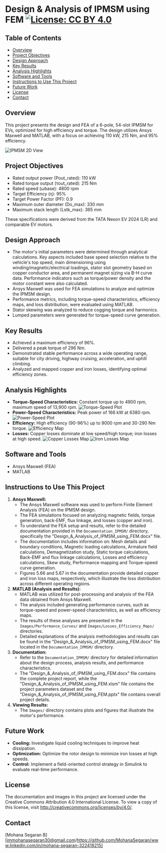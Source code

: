# Design & Analysis of IPMSM using FEM [![License: CC BY 4.0](https://img.shields.io/badge/License-CC%20BY%204.0-lightgrey.svg)](http://creativecommons.org/licenses/by/4.0/)

## Table of Contents

* [Overview](#overview)
* [Project Objectives](#project-objectives)
* [Design Approach](#design-approach)
* [Key Results](#key-results)
* [Analysis Highlights](#analysis-highlights)
* [Software and Tools](#software-and-tools)
* [Instructions to Use This Project](#instructions-to-use-this-project)
* [Future Work](#future-work)
* [License](#license)
* [Contact](#contact)

## Overview

This project presents the design and FEA of a 6-pole, 54-slot IPMSM for EVs, optimized for high efficiency and torque. The design utilizes Ansys Maxwell and MATLAB, with a focus on achieving 110 kW, 215 Nm, and 95% efficiency.

![IPMSM 2D View](Images/IPMSM_2D_View.png)

## Project Objectives

* Rated output power (Pout_rated): 110 kW
* Rated torque output (τout_rated): 215 Nm
* Rated speed (ωbase): 4800 rpm
* Target Efficiency (η): 95%
* Target Power Factor (PF): 0.9
* Maximum outer diameter (Do_max): 330 mm
* Maximum stack length (Lstk_max): 365 mm

These specifications were derived from the TATA Nexon EV 2024 (LR) and comparable EV motors.

## Design Approach

* The motor's initial parameters were determined through analytical calculations. Key aspects included base speed selection relative to the vehicle's top speed, main dimensioning using winding/magnetic/electrical loadings, stator slot geometry based on copper conductor area, and permanent magnet sizing via B-H curve data. Performance indicators such as torque/power density and the motor constant were also calculated.
* Ansys Maxwell was used for FEA simulations to analyze and optimize the IPMSM design.
* Performance metrics, including torque-speed characteristics, efficiency maps, and loss distribution, were evaluated using MATLAB.
* Stator skewing was analyzed to reduce cogging torque and harmonics.
* Lumped parameters were generated for torque-speed curve generation.

## Key Results

* Achieved a maximum efficiency of 96%.
* Delivered a peak torque of 296 Nm.
* Demonstrated stable performance across a wide operating range, suitable for city driving, highway cruising, acceleration, and uphill climbing.
* Analyzed and mapped copper and iron losses, identifying optimal efficiency zones.

## Analysis Highlights

* **Torque-Speed Characteristics:** Constant torque up to 4900 rpm, maximum speed of 13,900 rpm.
    ![Torque-Speed Plot](Images/Performance_Curves/Torque_vs_Speed.png)  
* **Power-Speed Characteristics:** Peak power of 166 kW at 6380 rpm.
    ![Power-Speed Plot](Images/Performance_Curves/Power_vs_Speed.png)
* **Efficiency:** High efficiency (90-96%) up to 9000 rpm and 30-290 Nm torque.
    ![Efficiency Map](Images/Losses_Efficiency_Maps/Efficiency_Map.png)
* **Losses:** Copper losses dominate at low speed/high torque; iron losses at high speed.
    ![Copper Losses Map](Images/Losses_Efficiency_Maps/Copper_Loss_Map.png)
    ![Iron Losses Map](Images/Losses_Efficiency_Maps/Iron_Loss_Map.png)

## Software and Tools

* Ansys Maxwell (FEA)
* MATLAB

## Instructions to Use This Project

1.  **Ansys Maxwell:**
    * The Ansys Maxwell software was used to perform Finite Element Analysis (FEA) on the IPMSM design.
    * The FEA simulations focused on analyzing magnetic fields, torque generation, back-EMF, flux linkage, and losses (copper and iron).
    * To understand the FEA setup and results, refer to the detailed documentation provided in the `Documentation_IPMSM/` directory, specifically the "Design\_&\_Analysis\_of\_IPMSM\_using\_FEM.docx" file.
    * The documentation includes information on: Mesh details and boundary conditions, Magnetic loading calculations, Armature field calculations, Demagnetization study, Static torque calculations, Back-EMF and flux linkage calculations, Losses and efficiency calculations, Skew study, Performance mapping and Torque-speed curve generation.
    * Figures 5.66 and 5.67 in the documentation provide detailed copper and iron loss maps, respectively, which illustrate the loss distribution across different operating regions.
2.  **MATLAB (Analysis and Results):**
    * MATLAB was utilized for post-processing and analysis of the FEA data obtained from Ansys Maxwell.
    * The analysis included generating performance curves, such as torque-speed and power-speed characteristics, as well as efficiency maps.
    * The results of these analyses are presented in the `Images/Performance_Curves/` and `Images/Losses_Efficiency_Maps/` directories.
    * Detailed explanations of the analysis methodologies and results can be found in the "Design\_&\_Analysis\_of\_IPMSM\_using\_FEM.docx" file located in the `Documentation_IPMSM/` directory.
3.  **Documentation:**
    * Refer to the `Documentation_IPMSM/` directory for detailed information about the design process, analysis results, and performance characteristics.
    * The "Design\_&\_Analysis\_of\_IPMSM\_using\_FEM.docx" file contains the complete project report, while the "Design\_&\_Analysis\_of\_IPMSM\_using\_FEM.xlsm" file contains the project parameters dataset and the "Design\_&\_Analysis\_of\_IPMSM\_using\_FEM.pptx" file contains overall project details.
4.  **Viewing Results:**
    * The `Images/` directory contains plots and figures that illustrate the motor's performance.

## Future Work

* **Cooling:** Investigate liquid cooling techniques to improve heat dissipation.
* **Optimization:** Optimize the rotor design to minimize iron losses at high speeds.
* **Control:** Implement a field-oriented control strategy in Simulink to evaluate real-time performance.

## License

The documentation and images in this project are licensed under the Creative Commons Attribution 4.0 International License. To view a copy of this license, visit http://creativecommons.org/licenses/by/4.0/.

## Contact

[Mohana Segaran B]
[immohanasegaran30@gmail.com/https://github.com/MohanaSegaran/www.linkedin.com/in/mohana-segaran-322418215]